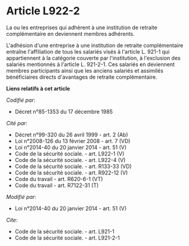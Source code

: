 # Article L922-2

La ou les entreprises qui adhèrent à une institution de retraite complémentaire en deviennent membres adhérents. 

L'adhésion d'une entreprise à une institution de retraite complémentaire entraîne l'affiliation de tous les salariés visés à
l'article L. 921-1 qui appartiennent à la catégorie couverte par l'institution, à l'exclusion des salariés mentionnés à
l'article L. 921-2-1. Ces salariés en deviennent membres participants ainsi que les anciens salariés et assimilés
bénéficiaires directs d'avantages de retraite complémentaire.

**Liens relatifs à cet article**

_Codifié par_:

  - Décret n°85-1353 du 17 décembre 1985

_Cité par_:

  - Décret n°99-320 du 26 avril 1999 - art. 2 (Ab)
  - Loi n°2008-126 du 13 février 2008 - art. 7 (VD)
  - Loi n°2014-40 du 20 janvier 2014 - art. 51 (V)
  - Code de la sécurité sociale. - art. L922-1 (V)
  - Code de la sécurité sociale. - art. L922-4 (V)
  - Code de la sécurité sociale. - art. R133-33 (VD)
  - Code de la sécurité sociale. - art. R922-12 (V)
  - Code du travail - art. R620-6-1 (VT)
  - Code du travail - art. R7122-31 (T)

_Modifié par_:

  - Loi n°2014-40 du 20 janvier 2014 - art. 51 (V)

_Cite_:

  - Code de la sécurité sociale. - art. L921-1
  - Code de la sécurité sociale. - art. L921-2-1
